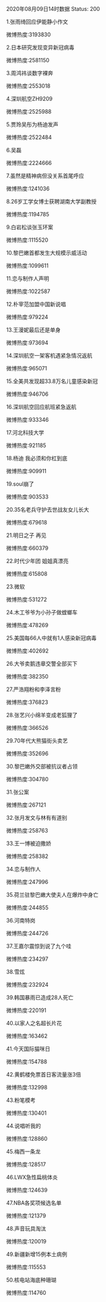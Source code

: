2020年08月09日14时数据
Status: 200

1.张雨绮回应伊能静小作文

微博热度:3193830

2.日本研究发现变异新冠病毒

微博热度:2581150

3.周鸿祎谈数字裸奔

微博热度:2553018

4.深圳航空ZH9209

微博热度:2525988

5.贾玲吴彤为杨迪发声

微博热度:2522484

6.吴磊

微博热度:2224666

7.虽然是精神病但没关系首尾呼应

微博热度:1241036

8.26岁工学女博士获聘湖南大学副教授

微博热度:1194785

9.白岩松谈张玉环案

微博热度:1115520

10.黎巴嫩首都发生大规模示威活动

微博热度:1099611

11.恋与制作人声明

微博热度:1022587

12.朴宰范加盟中国新说唱

微博热度:979224

13.王漫妮最后还是单身

微博热度:973694

14.深圳航空一架客机遇紧急情况返航

微博热度:965071

15.全美共发现超33.8万名儿童感染新冠

微博热度:946706

16.深圳航空回应航班紧急返航

微博热度:933346

17.河北科技大学

微博热度:921185

18.杨迪 我必须和你杠到底

微博热度:909911

19.soul崩了

微博热度:903533

20.35名老兵守护去世战友女儿长大

微博热度:679618

21.明日之子 再见

微博热度:660379

22.时代少年团 姐姐真漂亮

微博热度:615808

23.微软

微博热度:531272

24.木工爷爷为小孙子做螳螂车

微博热度:478269

25.美国每66人中就有1人感染新冠病毒

微博热度:402692

26.大爷卖鹅违章交警全部买下

微博热度:382350

27.严浩翔粉和李泽言粉

微博热度:376823

28.张艺兴小绵羊变成老狐狸了

微博热度:366526

29.70年代大熊猫街头卖艺

微博热度:352696

30.黎巴嫩外交部被抗议者占领

微博热度:304780

31.张公案

微博热度:267121

32.张月发文与林有有道别

微博热度:258763

33.王一博被迫撒娇

微博热度:258382

34.恋与制作人

微博热度:247996

35.荷兰驻黎巴嫩大使夫人在爆炸中身亡

微博热度:244855

36.河南特岗

微博热度:244726

37.王嘉尔震惊到说了九个哇

微博热度:234297

38.雪炫

微博热度:232924

39.韩国暴雨已造成28人死亡

微博热度:220191

40.以家人之名超长片花

微博热度:163462

41.今天国际猫咪日

微博热度:154788

42.黄鹤楼免票首日客流量涨3倍

微博热度:132998

43.粉笔模考

微博热度:130401

44.说唱听我的

微博热度:128860

45.梅西一条龙

微博热度:128517

46.LWX急性扁桃体炎

微博热度:124639

47.NBA各奖项候选名单

微博热度:121379

48.声音玩具淘汰

微博热度:120019

49.新疆新增15例本土病例

微博热度:115553

50.核电站海底种珊瑚

微博热度:114760

